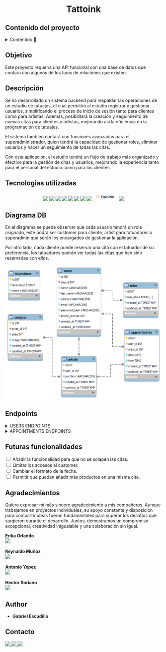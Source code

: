 ######

<h1 align="center"> Tattoink </h1>


## Contenido del proyecto

<details>
  <summary>Contentido 📝</summary>
<ol>
  <a href="#"></a></li>
  <li><a href="#objetivo">Objectivo</a></li>
  <li><a href="#descripción">Descripción</a></li> 
  <li><a href="#tecnologias-utilizadas">Tecnologias utilizadas</a></li>
  <li><a href="#diagrama-db">Diagrama DB</a></li>
  <li><a href="#endpoints">Endpoints</a></li>
  <li><a href="#futuras-funcionalidades">Futuras funcionalidades</a></li>
  <li><a href="#agradecimientos">Agradecimientos</a></li>
  <li><a href="#contacto">Contacto</a></li>
</ol>
</details>

## Objetivo

Este proyecto requería una API funcional con una base de datos que contara con algunos de los tipos de relaciones que existen.

## Descripción

Se ha desarrollado un sistema backend para respaldar las operaciones de un estudio de tatuajes, el cual permitirá al estudio registrar y gestionar usuarios, simplificando el proceso de inicio de sesión tanto para clientes como para artistas. Además, posibilitará la creación y seguimiento de nuevas citas para clientes y artistas, mejorando así la eficiencia en la programación de tatuajes.

El sistema también contará con funciones avanzadas para el superadministrador, quien tendrá la capacidad de gestionar roles, eliminar usuarios y hacer un seguimiento de todas las citas.

Con esta aplicación, el estudio tendrá un flujo de trabajo más organizado y efectivo para la gestión de citas y usuarios, mejorando la experiencia tanto para el personal del estudio como para los clientes.

## Tecnologias utilizadas

<div align="center">

<img src= "https://img.shields.io/badge/typescript-%23007ACC.svg?style=for-the-badge&logo=typescript&logoColor=white"/>
<img src= "https://img.shields.io/badge/mysql-%2300f.svg?style=for-the-badge&logo=mysql&logoColor=white"/>
<img src= "https://img.shields.io/badge/Visual%20Studio%20Code-0078d7.svg?style=for-the-badge&logo=visual-studio-code&logoColor=white"/>
<img src= "https://img.shields.io/badge/git-%23F05033.svg?style=for-the-badge&logo=git&logoColor=white"/>
<img src= "https://img.shields.io/badge/node.js-026E00?style=for-the-badge&logo=node.js&logoColor=white"/>
<img src= "https://img.shields.io/badge/express.js-%23404d59.svg?style=for-the-badge&logo=express&logoColor=%2361DAFB"/>
<img src= "https://img.shields.io/badge/JWT-black?style=for-the-badge&logo=JSON%20web%20tokens"/>
<img src= "https://img.shields.io/badge/NODEMON-%23323330.svg?style=for-the-badge&logo=nodemon&logoColor=%BBDEAD"/>
<img src= "./assets/typeorm.png" style="height: 28px"/>
<img src= "https://img.shields.io/badge/markdown-%23000000.svg?style=for-the-badge&logo=markdown&logoColor=white"/>

 </div>

## Diagrama DB

En el diagrama se puede observar que cada usuario tendrá un role asignado, este podrá ser customer para cliente, artist para tatuadores o superadmin que serán los encargados de gestionar la aplicación.

Por otro lado, cada cliente puede reservar una cita con el tatuador de su preferencia, los tatuadores podrán ver todas las citas que han sido reservadas con ellos.

<div style="text-align: center;">
 <img src= "./assets/diagram.png" style="height: 600"/>
</div>

## Endpoints

<details>
<summary>USERS ENDPOINTS</summary>

- USERS

  - REGISTER

          POST http://localhost:3000/api/register

    body:

    ```js
        {
            "name":"Waiter",
            "last_name":"Newis",
            "address":"461 Kim Circle",
            "email":"wnewis2@diigo.com",
            "password_hash":"123456",
            "phone_number":"123456789"
        }
    ```

  - LOGIN

          POST http://localhost:3000/api/login

    body:

    ```js
        {
            "email": "wnewis2@diigo.com",
            "password": "123456"
        }
    ```

  - PROFILE

          GET http://localhost:3000/api/:id

    - Insertamos el ID del user para que nos muestre todos los datos

  - UPDATE

          PATCH http://localhost:3000/api/:id

    body:

    ```js
        {
            "name": "NewUserNew  ",
            "password": "NewPrinces1234@",
            "phone_number": "55555559"
        }
    ```

  - GET ALL ARTISTS

          GET http://localhost:3000/api/artists/list

</details>
<details>
<summary>APPOINTMENTS ENDPOINTS</summary>

- APPOINTMENTS

  - CREATE

          POST http://localhost:3000/api/appointments/newAppointment

    body:

    ```js
        {
            "user_id": "1",
            "date": "2024/03/28",
            "time": "14:00"
        }

    ```

  - UPDATE

          PATCH http://localhost:3000/api/appointments/:id

    body:

    ```js
        {
            "user_id": "1",
            "date": "2024-03-29",
            "time": "14:00"
        }
    ```

  - DELETE

          DELETE http://localhost:3000/api/appointments/:id

    body:

    ```js
        {
           "id": "6"
        }
    ```

  - GET ALL APPOINTMENTS BY CUSTOMER

          GET http://localhost:3000/api/appointments/mysessions/:id

  - GET ALL APPOINTMENTS BY ARTIST

          GET http://localhost:3000/api/appointments/myappointments/:id

</details>

## Futuras funcionalidades

<input type="checkbox"> Añadir la funcionalidad para que no se solapen las citas.
<br>
<input type="checkbox"> Limitar los accesos al customer.
<br>
<input type="checkbox"> Cambiar el formato de la fecha.
<br>
<input type="checkbox"> Permitir que puedan añadir más productos en una misma cita.

## Agradecimientos

Quiero expresar mi más sincero agradecimiento a mis compañeros. Aunque trabajamos en proyectos individuales, su apoyo constante y disposición para compartir ideas fueron fundamentales para superar los desafíos que surgieron durante el desarrollo. Juntos, demostramos un compromiso excepcional, creatividad inigualable y una colaboración sin igual.

<strong>Erika Orlando</strong><br>
<a href="https://github.com/AkireOrl">
<img src="https://img.shields.io/badge/github-24292F?style=for-the-badge&logo=github&logoColor=red" style="margin-right: 60px;" />
</a>

<strong>Reynaldo Muñoz</strong><br>
<a href="https://github.com/ReynaldoMunozF">
<img src="https://img.shields.io/badge/github-24292F?style=for-the-badge&logo=github&logoColor=white" style="margin-right: 0px;" />
</a>

<strong>Antonio Yepez</strong><br>
<a href="https://github.com/kxlde">
<img src="https://img.shields.io/badge/github-24292F?style=for-the-badge&logo=github&logoColor=white" style="margin-right: 0px;" />
</a>

<strong>Hector Soriano</strong><br>
<a href="https://github.com/HSoriano99">
<img src="https://img.shields.io/badge/github-24292F?style=for-the-badge&logo=github&logoColor=white" style="margin-right: 0px;" />
</a>

## Author

- **Gabriel Escudillo**

## Contacto

<a href = "gabrielescudillo@gmail.com"  target="_blank">
<img src="https://img.shields.io/badge/Gmail-C6362C?style=for-the-badge&logo=gmail&logoColor=white" target="_blank">
</a>
<a href="https://github.com/GabrielEscudillo"  target="_blank">
    <img src= "https://img.shields.io/badge/GitHub-100000?style=for-the-badge&logo=github&logoColor=white"  target="_blank"/>
</a>  
<a href="https://www.linkedin.com/in/gabriel-escudillo-b8b436134/" target="_blank">
<img src="https://img.shields.io/badge/-LinkedIn-%230077B5?style=for-the-badge&logo=linkedin&logoColor=white" target="_blank" >
</a>
